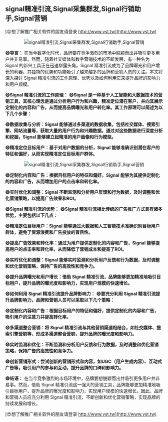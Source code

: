 ## **signal精准引流,Signal采集群发,Signal行销助手,Signal营销**

[😍想了解推广相关软件的朋友请登录 http://www.vst.tw](http://www.vst.tw)

 <center><img src="https://vst.tw/MP4/tuiguang/png/8.png" alt="signal精准引流,Signal采集群发,Signal行销助手,Signal营销"></center>

**😄导言：**
在当今数字化时代，品牌要在竞争激烈的市场中脱颖而出并吸引更多用户并非易事。然而，随着社交媒体和数字营销技术的不断发展，有一种名为 Signal 的新兴工具正在迅速崭露头角。Signal 精准引流成为了品牌曝光和用户增长的利器，其独特的优势和功能吸引了越来越多的品牌和营销人员的关注。本文将深入探讨 Signal 精准引流的工作原理、优势以及如何利用它来提升品牌的影响力和用户规模。

**😄Signal 精准引流的工作原理：**
**😄Signal 是一种基于人工智能和大数据技术的营销工具，其核心理念是通过分析用户行为和兴趣，精准定位潜在客户，并向其展示定制化的内容和广告，从而提高品牌曝光和用户转化率。其工作原理可以简述为以下几个步骤：**

**😄数据收集与分析：Signal 能够通过多渠道的数据收集，包括社交媒体、搜索引擎、网站流量等，获取大量的用户行为和兴趣数据。通过对这些数据进行深度分析和挖掘，Signal 能够建立起精准的用户画像和行为模型。**

**😄精准定位目标用户：基于对用户数据的分析，Signal 能够准确识别潜在客户的特征和偏好，从而实现精准定位目标用户群体。**

 <center><img src="https://vst.tw/MP4/tuiguang/png/7.png" alt="signal精准引流,Signal采集群发,Signal行销助手,Signal营销"></center>

**😄定制化内容和广告：根据目标用户的特征和偏好，Signal 能够为其提供定制化的内容和广告，从而增加用户的点击率和转化率。**

**😄实时优化和调整：Signal 不断监测和分析用户反馈和行为数据，及时调整和优化营销策略，以提高广告效果和ROI。**

**😄Signal 精准引流的优势：**
**😄Signal 精准引流相比传统的广告推广方式具有诸多优势，主要包括以下几点：**

**😄精准定位目标用户：Signal 能够通过大数据和人工智能技术准确识别目标用户群体，避免了资源浪费和广告投放的盲目性。**

**😄提高广告效果和转化率：通过为用户提供定制化的内容和广告，Signal 能够提高用户的点击率和转化率，从而降低了营销成本和提高了ROI。**

**😄实时优化和调整：Signal 能够实时监测和分析用户反馈和行为数据，及时调整和优化营销策略，保持广告的高效性和竞争力。**

**😄提升品牌曝光和用户增长：借助 Signal 精准引流，品牌能够更加精准地吸引目标用户，提升品牌的曝光度和影响力，实现用户规模的快速增长。**

**😄如何利用 Signal 精准引流提升品牌影响力：**
**😄要充分利用 Signal 精准引流提升品牌影响力，品牌和营销人员可以采取以下几个策略：**

**😄定制化内容和广告：根据目标用户的特征和偏好，提供定制化的内容和广告，吸引用户的注意力并提高转化率。**

**😄多渠道整合营销：将 Signal 精准引流与其他营销渠道相结合，如社交媒体、搜索引擎营销等，形成多渠道整合营销，提升品牌的曝光度和影响力。**

**😄实时监测和优化：不断监测和分析用户反馈和行为数据，及时调整和优化营销策略，保持广告的高效性和竞争力。**

**😄创新营销形式：尝试创新的营销形式和内容，如UGC（用户生成内容）、互动式广告等，吸引用户的参与和互动，提升品牌的口碑和影响力。**

**😄结语：**
在当今竞争激烈的市场环境中，品牌要想脱颖而出并吸引更多用户并非易事。然而，借助 Signal 精准引流这一强大的营销工具，品牌能够更加精准地吸引目标用户，提升品牌的曝光度和影响力，实现用户规模的快速增长。因此，品牌和营销人员应充分利用 Signal 精准引流，不断创新和优化营销策略，实现品牌的持续发展和增长。

[😍想了解推广相关软件的朋友请登录 http://www.vst.tw](http://www.vst.tw)



